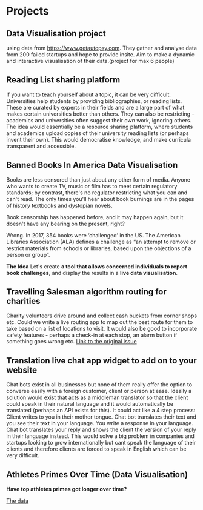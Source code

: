 # Projects

## Data Visualisation project 

using data from https://www.getautopsy.com. 
They gather and analyse data from 200 failed startups and hope to provide insite.
Aim to make a dynamic and interactive visualisation of their data.(project for max 6 people)

## Reading List sharing platform

If you want to teach yourself about a topic, it can be very difficult. Universities help students by providing bibliographies, or reading lists. These are curated by experts in their fields and are a large part of what makes certain universities better than others. They can also be restricting - academics and universities often suggest their own work, ignoring others. The idea would essentially be a resource sharing platform, where students and academics upload copies of their university reading lists (or perhaps invent their own). This would democratise knowledge, and make curricula transparent and accessible.

## Banned Books In America Data Visualisation

Books are less censored than just about any other form of media. Anyone who wants to create TV, music or film has to meet certain regulatory standards; by contrast, there's no regulator restricting what you can and can't read. The only times you'll hear about book burnings are in the pages of history textbooks and dystopian novels.

Book censorship has happened before, and it may happen again, but it doesn't have any bearing on the present, right?

Wrong. In 2017, 354 books were ‘challenged’ in the US. The American Libraries Association (ALA) defines a challenge as “an attempt to remove or restrict materials from schools or libraries, based upon the objections of a person or group”.

**The Idea**
Let's create **a tool that allows concerned individuals to report book challenges**, and display the results in a **live data visualisation**.


## Travelling Salesman algorithm routing for charities

Charity volunteers drive around and collect cash buckets from corner shops etc. Could we write a live routing app to map out the best route for them to take based on a list of locations to visit. It would also be good to incorporate safety features - perhaps a check-in at each stop, an alarm button if something goes wrong etc.
[Link to the original issue](https://github.com/FAC-Sixteen/student-project-ideas/issues/2)

## Translation live chat app widget to add on to your website

Chat bots exist in all businesses but none of them really offer the option to converse easily with a foreign customer, client or person at ease.
Ideally a solution would exist that acts as a middleman translator so that the client could speak in their natural language and it would automatically be translated (perhaps an API exists for this).
It could act like a 4 step process:
Client writes to you in their mother tongue.
Chat bot translates their text and you see their text in your language.
You write a response in your language.
Chat bot translates your reply and shows the client the version of your reply in their language instead.
This would solve a big problem in companies and startups looking to grow internationally but cant speak the language of their clients and therefore clients are forced to speak in English which can be very difficult.

## Athletes Primes Over Time (Data Visualisation)

**Have top athletes primes got longer over time?**

[The data](https://drive.google.com/drive/folders/1HWPYYIWaNW_l8qZlBQabj8NjqqZ5zCf7?usp=sharing)

